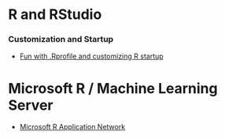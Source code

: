 # R and RStudio

### Customization and Startup

* [Fun with .Rprofile and customizing R startup](https://www.r-bloggers.com/fun-with-rprofile-and-customizing-r-startup/)

# Microsoft R / Machine Learning Server

* [Microsoft R Application Network](https://mran.microsoft.com/)
